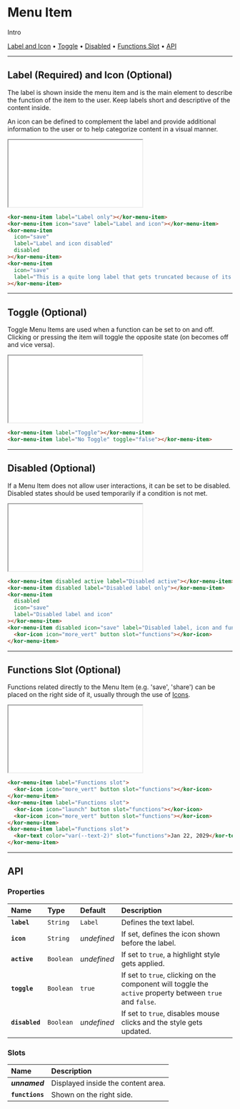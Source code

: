 # Menu Item

Intro

[Label and Icon](<components/menu-item#label-(required)-and-icon-(optional)>) • [Toggle](<components/menu-item#toggle-(optional)>) • [Disabled](<components/menu-item#disabled-(optional)>) • [Functions Slot](<components/menu-item#functions-slot-(optional)>) • [API](components/menu-item#api)

---

## Label (Required) and Icon (Optional)

The label is shown inside the menu item and is the main element to describe the function of the item to the user. Keep labels short and descriptive of the content inside.

An icon can be defined to complement the label and provide additional information to the user or to help categorize content in a visual manner.

<iframe src="./assets/docs/components/menu-item/label-and-icon.html"></iframe>

```html
<kor-menu-item label="Label only"></kor-menu-item>
<kor-menu-item icon="save" label="Label and icon"></kor-menu-item>
<kor-menu-item
  icon="save"
  label="Label and icon disabled"
  disabled
></kor-menu-item>
<kor-menu-item
  icon="save"
  label="This is a quite long label that gets truncated because of its length"
></kor-menu-item>
```

---

## Toggle (Optional)

Toggle Menu Items are used when a function can be set to on and off. Clicking or pressing the item will toggle the opposite state (on becomes off and vice versa).

<iframe src="./assets/docs/components/menu-item/toggle.html"></iframe>

```html
<kor-menu-item label="Toggle"></kor-menu-item>
<kor-menu-item label="No Toggle" toggle="false"></kor-menu-item>
```

---

## Disabled (Optional)

If a Menu Item does not allow user interactions, it can be set to be disabled. Disabled states should be used temporarily if a condition is not met.

<iframe src="./assets/docs/components/menu-item/disabled.html"></iframe>

```html
<kor-menu-item disabled active label="Disabled active"></kor-menu-item>
<kor-menu-item disabled label="Disabled label only"></kor-menu-item>
<kor-menu-item
  disabled
  icon="save"
  label="Disabled label and icon"
></kor-menu-item>
<kor-menu-item disabled icon="save" label="Disabled label, icon and functions">
  <kor-icon icon="more_vert" button slot="functions"></kor-icon>
</kor-menu-item>
```

---

## Functions Slot (Optional)

Functions related directly to the Menu Item (e.g. 'save', 'share') can be placed on the right side of it, usually through the use of [Icons](components/icon).

<iframe src="./assets/docs/components/menu-item/functions-slot.html"></iframe>

```html
<kor-menu-item label="Functions slot">
  <kor-icon icon="more_vert" button slot="functions"></kor-icon>
</kor-menu-item>
<kor-menu-item label="Functions slot">
  <kor-icon icon="launch" button slot="functions"></kor-icon>
  <kor-icon icon="more_vert" button slot="functions"></kor-icon>
</kor-menu-item>
<kor-menu-item label="Functions slot">
  <kor-text color="var(--text-2)" slot="functions">Jan 22, 2029</kor-text>
</kor-menu-item>
```

---

## API

### Properties

| Name           | Type      | Default     | Description                                                                                               |
| :------------- | :-------- | :---------- | :-------------------------------------------------------------------------------------------------------- |
| **`label`**    | `String`  | `Label`     | Defines the text label.                                                                                   |
| **`icon`**     | `String`  | _undefined_ | If set, defines the icon shown before the label.                                                          |
| **`active`**   | `Boolean` | _undefined_ | If set to `true`, a highlight style gets applied.                                                         |
| **`toggle`**   | `Boolean` | `true`      | If set to `true`, clicking on the component will toggle the `active` property between `true` and `false`. |
| **`disabled`** | `Boolean` | _undefined_ | If set to `true`, disables mouse clicks and the style gets updated.                                       |

### Slots

| Name            | Description                        |
| :-------------- | :--------------------------------- |
| **_unnamed_**   | Displayed inside the content area. |
| **`functions`** | Shown on the right side.           |

